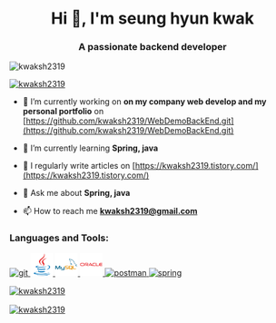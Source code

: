 <h1 align="center">Hi 👋, I'm seung hyun kwak</h1>
<h3 align="center">A passionate backend developer</h3>

<p align="left"> <img src="https://komarev.com/ghpvc/?username=kwaksh2319&label=Profile%20views&color=0e75b6&style=flat" alt="kwaksh2319" /> </p>

<p align="left"> <a href="https://github.com/ryo-ma/github-profile-trophy"><img src="https://github-profile-trophy.vercel.app/?username=kwaksh2319" alt="kwaksh2319" /></a> </p>

- 🔭 I’m currently working on **on my company web develop and my personal portfolio** on [https://github.com/kwaksh2319/WebDemoBackEnd.git](https://github.com/kwaksh2319/WebDemoBackEnd.git)

- 🌱 I’m currently learning **Spring, java**

- 📝 I regularly write articles on [https://kwaksh2319.tistory.com/](https://kwaksh2319.tistory.com/)

- 💬 Ask me about **Spring, java**

- 📫 How to reach me **kwaksh2319@gmail.com**



<h3 align="left">Languages and Tools:</h3>
<p align="left"> <a href="https://git-scm.com/" target="_blank" rel="noreferrer"> <img src="https://www.vectorlogo.zone/logos/git-scm/git-scm-icon.svg" alt="git" width="40" height="40"/> </a> <a href="https://www.java.com" target="_blank" rel="noreferrer"> <img src="https://raw.githubusercontent.com/devicons/devicon/master/icons/java/java-original.svg" alt="java" width="40" height="40"/> </a> <a href="https://www.mysql.com/" target="_blank" rel="noreferrer"> <img src="https://raw.githubusercontent.com/devicons/devicon/master/icons/mysql/mysql-original-wordmark.svg" alt="mysql" width="40" height="40"/> </a> <a href="https://www.oracle.com/" target="_blank" rel="noreferrer"> <img src="https://raw.githubusercontent.com/devicons/devicon/master/icons/oracle/oracle-original.svg" alt="oracle" width="40" height="40"/> </a> <a href="https://postman.com" target="_blank" rel="noreferrer"> <img src="https://www.vectorlogo.zone/logos/getpostman/getpostman-icon.svg" alt="postman" width="40" height="40"/> </a> <a href="https://spring.io/" target="_blank" rel="noreferrer"> <img src="https://www.vectorlogo.zone/logos/springio/springio-icon.svg" alt="spring" width="40" height="40"/> </a> <a href="https://vuejs.org/" target="_blank" rel="noreferrer"> 

<p><img align="center" src="https://github-readme-stats.vercel.app/api/top-langs?username=kwaksh2319&show_icons=true&locale=en&layout=compact" alt="kwaksh2319" /></p>

<p><img align="center" src="https://github-readme-streak-stats.herokuapp.com/?user=kwaksh2319&" alt="kwaksh2319" /></p>
